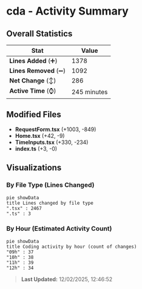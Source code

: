 # cda - Activity Summary 

## Overall Statistics

| Stat                   | Value                                                             |
| ---------------------- | ----------------------------------------------------------------- |
| **Lines Added** (➕)   | 1378                                          |
| **Lines Removed** (➖) | 1092                                        |
| **Net Change** (↕)    | 286                |
| **Active Time** (⌚)   | 245 minutes |


## Modified Files
- **RequestForm.tsx** (+1003, -849)
- **Home.tsx** (+42, -9)
- **TimeInputs.tsx** (+330, -234)
- **index.ts** (+3, -0)

## Visualizations

### By File Type (Lines Changed)

```mermaid
pie showData
title Lines changed by file type
".tsx" : 2467
".ts" : 3
```

### By Hour (Estimated Activity Count)

```mermaid
pie showData
title Coding activity by hour (count of changes)
"09h" : 37
"10h" : 38
"11h" : 39
"12h" : 34
```


> **Last Updated:** 12/02/2025, 12:46:52